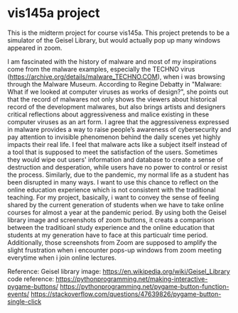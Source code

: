 # vis145a project
This is the midterm project for course vis145a.
This project pretends to be a simulator of the Geisel Library, but would actually pop up many windows appeared in zoom. 

I am fascinated with the history of malware and most of my inspirations come from the malware examples, especially the TECHNO virus (https://archive.org/details/malware_TECHNO.COM), when i was browsing through the Malware Museum. According to Regine Debatty in "Malware: What if we looked at computer viruses as works of design?", she points out that the record of malwares not only shows the viewers about historical record of the development malwares, but also brings artists and designers critical reflections about aggressiveness and malice existing in these computer viruses as an art form. I agree that the aggressiveness expressed in malware provides a way to raise people’s awareness of cybersecurity and pay attention to invisible phenomenon behind the daily scenes yet highly impacts their real life. I feel that malware acts like a subject itself instead of a tool that is supposed to meet the satisfaction of the users. Sometimes they would wipe out users' information and database to create a sense of destruction and desperation, while users have no power to control or resist the process. Similarly, due to the pandemic, my normal life as a student has been disrupted in many ways.  I want to use this chance to reflect on the online education experience which is not consistent with the traditional teaching. For my project, basically, i want to convey the sense of feeling shared by the current generation of students when we have to take online courses for almost a year at the pandemic period. By using both the Geisel library image and screenshots of zoom buttons, it creats a comparison between the traditioanl study experience and the online education that students at my generation have to face at this particualr time period. Additionally, those screenshots from Zoom are supposed to amplify the slight frustration when i encounter pops-up windows from zoom meeting everytime when i join online lectures. 

Reference:
Geisel library image: https://en.wikipedia.org/wiki/Geisel_Library
code reference:
https://pythonprogramming.net/making-interactive-pygame-buttons/
https://pythonprogramming.net/pygame-button-function-events/
https://stackoverflow.com/questions/47639826/pygame-button-single-click
